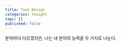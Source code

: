 ```yaml
---
title: Task Design
categories: thought
tags: []
published: false
---
```

분야마다 다르겠지만, 나는 내 분야의 능력을 두 가지로 나눈다.

